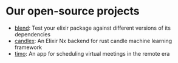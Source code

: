 # Our open-source projects

- [blend](https://github.com/mimiquate/blend): Test your elixir package against different versions of its dependencies
- [candlex](https://github.com/mimiquate/candlex): An Elixir Nx backend for rust candle machine learning framework
- [timo](https://github.com/mimiquate/timo): An app for scheduling virtual meetings in the remote era
